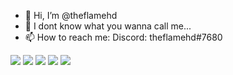 - 👋 Hi, I’m @theflamehd
- 👀 I dont know what you wanna call me...
- 📫 How to reach me: Discord: theflamehd#7680

![](https://github-profile-summary-cards.vercel.app/api/cards/profile-details?username=theflamehd&theme=github_dark)
![](https://github-profile-summary-cards.vercel.app/api/cards/repos-per-language?username=theflamehd&theme=github_dark)
![](https://github-profile-summary-cards.vercel.app/api/cards/most-commit-language?username=theflamehd&theme=github_dark)
![](https://github-profile-summary-cards.vercel.app/api/cards/stats?username=theflamehd&theme=github_dark)
![](https://github-profile-summary-cards.vercel.app/api/cards/productive-time?username=theflamehd&theme=github_dark)

<!---
theflamehd/theflamehd is a ✨ special ✨ repository because its `README.md` (this file) appears on your GitHub profile.
You can click the Preview link to take a look at your changes.
--->

